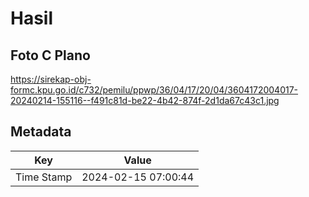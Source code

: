 # Hasil

## Foto C Plano

https://sirekap-obj-formc.kpu.go.id/c732/pemilu/ppwp/36/04/17/20/04/3604172004017-20240214-155116--f491c81d-be22-4b42-874f-2d1da67c43c1.jpg


## Metadata

| Key        | Value               |
| ---------- | ------------------- |
| Time Stamp | 2024-02-15 07:00:44 |



